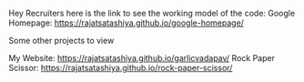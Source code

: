 Hey Recruiters here is the link to see the working model of the code:
Google Homepage: https://rajatsatashiya.github.io/google-homepage/

Some other projects to view

My Website: https://rajatsatashiya.github.io/garlicvadapav/
Rock Paper Scissor: https://rajatsatashiya.github.io/rock-paper-scissor/
